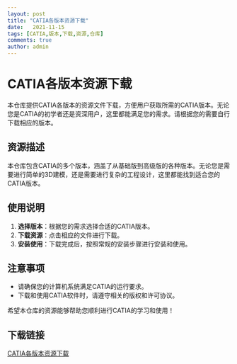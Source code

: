 ```yaml
---
layout: post
title: "CATIA各版本资源下载"
date:   2021-11-15
tags: [CATIA,版本,下载,资源,仓库]
comments: true
author: admin
---
```

# CATIA各版本资源下载

本仓库提供CATIA各版本的资源文件下载，方便用户获取所需的CATIA版本。无论您是CATIA的初学者还是资深用户，这里都能满足您的需求。请根据您的需要自行下载相应的版本。

## 资源描述

本仓库包含CATIA的多个版本，涵盖了从基础版到高级版的各种版本。无论您是需要进行简单的3D建模，还是需要进行复杂的工程设计，这里都能找到适合您的CATIA版本。

## 使用说明

1. **选择版本**：根据您的需求选择合适的CATIA版本。
2. **下载资源**：点击相应的文件进行下载。
3. **安装使用**：下载完成后，按照常规的安装步骤进行安装和使用。

## 注意事项

- 请确保您的计算机系统满足CATIA的运行要求。
- 下载和使用CATIA软件时，请遵守相关的版权和许可协议。

希望本仓库的资源能够帮助您顺利进行CATIA的学习和使用！

## 下载链接

[CATIA各版本资源下载](https://pan.quark.cn/s/fc86627320ba)